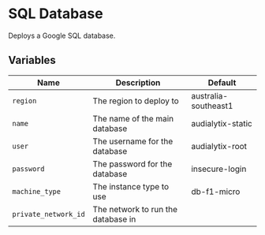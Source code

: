 # SQL Database

Deploys a Google SQL database.

## Variables

| Name | Description | Default |
|------|-------------|---------|
| `region` | The region to deploy to | australia-southeast1 |
| `name` | The name of the main database | audialytix-static |
| `user` | The username for the database | audialytix-root |
| `password` | The password for the database | insecure-login |
| `machine_type` | The instance type to use | db-f1-micro |
| `private_network_id` | The network to run the database in |  |
